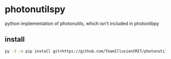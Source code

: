 # photonutilspy

python implementation of photonutils, which isn't included in photonlibpy

## install
```sh
py -3 -m pip install git+https://github.com/TeamIllusionCMIT/photonutilspy
```
